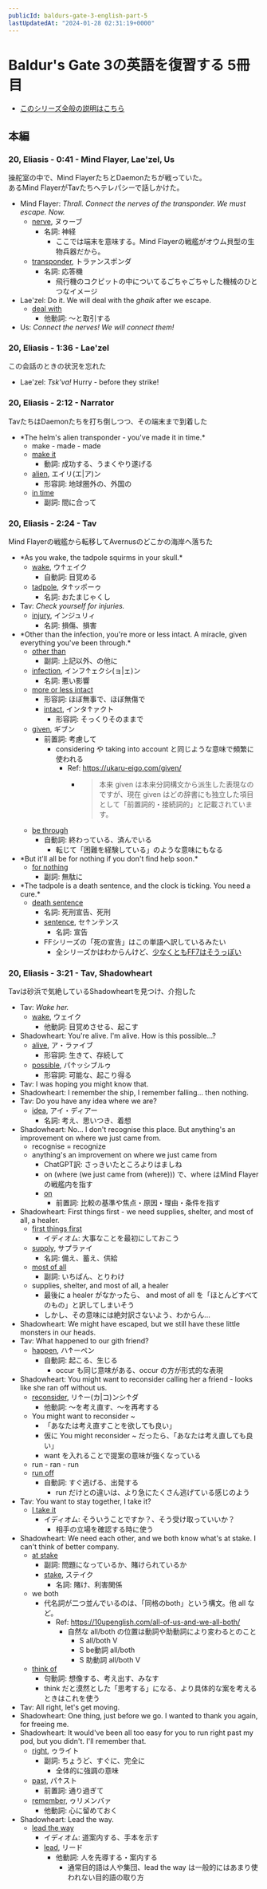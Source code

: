 ```yaml
---
publicId: baldurs-gate-3-english-part-5
lastUpdatedAt: "2024-01-28 02:31:19+0000"
---
```


# Baldur's Gate 3の英語を復習する 5冊目

- [このシリーズ全般の説明はこちら](./baldurs-gate-3-english-index.html)

## 本編

### 20, Eliasis - 0:41 - Mind Flayer, Lae'zel, Us

操舵室の中で、Mind FlayerたちとDaemonたちが戦っていた。  
あるMind FlayerがTavたちへテレパシーで話しかけた。

- Mind Flayer: _Thrall. Connect the nerves of the transponder. We must escape. Now._
  - [nerve](https://ejje.weblio.jp/content/nerve), ヌゥーブ
    - 名詞: 神経
      - ここでは端末を意味する。Mind Flayerの戦艦がオウム貝型の生物兵器だから。
  - [transponder](https://ejje.weblio.jp/content/transponder), トラァンスポンダ
    - 名詞: 応答機
      - 飛行機のコクピットの中についてるごちゃごちゃした機械のひとつなイメージ
- Lae'zel: Do it. We will deal with the _ghaik_ after we escape.
  - [deal with](https://ejje.weblio.jp/content/deal+with)
    - 他動詞: 〜と取引する
- Us: _Connect the nerves! We will connect them!_

### 20, Eliasis - 1:36 - Lae'zel

この会話のときの状況を忘れた

- Lae'zel: _Tsk'va!_ Hurry - before they strike!

### 20, Eliasis - 2:12 - Narrator

TavたちはDaemonたちを打ち倒しつつ、その端末まで到着した

- \*The helm's alien transponder - you've made it in time.\*
  - make - made - made
  - [make it](https://ejje.weblio.jp/content/make+it)
    - 動詞: 成功する、うまくやり遂げる
  - [alien](https://ejje.weblio.jp/content/alien), エイリ(エ|ア)ン
    - 形容詞: 地球圏外の、外国の
  - [in time](https://ejje.weblio.jp/content/in+time)
    - 副詞: 間に合って

### 20, Eliasis - 2:24 - Tav

Mind Flayerの戦艦から転移してAvernusのどこかの海岸へ落ちた

- \*As you wake, the tadpole squirms in your skull.\*
  - [wake](https://ejje.weblio.jp/content/wake), ウ↑ェイク
    - 自動詞: 目覚める
  - [tadpole](https://ejje.weblio.jp/content/tadpole), タ↑ッポーゥ
    - 名詞: おたまじゃくし
- Tav: _Check yourself for injuries._
  - [injury](https://ejje.weblio.jp/content/injury), インジュリィ
    - 名詞: 損傷、損害
- \*Other than the infection, you're more or less intact. A miracle, given everything you've been through.\*
  - [other than](https://ejje.weblio.jp/content/other+than)
    - 副詞: 上記以外、の他に
  - [infection](https://ejje.weblio.jp/content/infection), インフ↑ェクシ(ョ|ェ)ン
    - 名詞: 悪い影響
  - [more or less intact](https://eow.alc.co.jp/search?q=more+or+less+intact)
    - 形容詞: ほぼ無事で、ほぼ無傷で
    - [intact](https://ejje.weblio.jp/content/intact), インタ↑ァクト
      - 形容詞: そっくりそのままで
  - [given](https://ejje.weblio.jp/content/given), ギブン
    - 前置詞: 考慮して
      - considering や taking into account と同じような意味で頻繁に使われる
        - Ref: https://ukaru-eigo.com/given/
          - > 本来 given は本来分詞構文から派生した表現なのですが、現在 given はどの辞書にも独立した項目として「前置詞的・接続詞的」と記載されています。
  - [be through](https://ejje.weblio.jp/content/be+through)
    - 自動詞: 終わっている、済んでいる
      - 転じて「困難を経験している」のような意味にもなる
- \*But it'll all be for nothing if you don't find help soon.\*
  - [for nothing](https://ejje.weblio.jp/content/for+nothing)
    - 副詞: 無駄に
- \*The tadpole is a death sentence, and the clock is ticking. You need a cure.\*
  - [death sentence](https://ejje.weblio.jp/content/death+sentence)
    - 名詞: 死刑宣告、死刑
    - [sentence](https://ejje.weblio.jp/content/sentence), セ↑ンテンス
      - 名詞: 宣告
    - FFシリーズの「死の宣告」はこの単語へ訳しているみたい
      - 全シリーズかはわからんけど、[少なくともFF7はそうっぽい](<https://finalfantasy.fandom.com/wiki/Death_Sentence_(Final_Fantasy_VII)>)

### 20, Eliasis - 3:21 - Tav, Shadowheart

Tavは砂浜で気絶しているShadowheartを見つけ、介抱した

- Tav: _Wake her._
  - [wake](https://ejje.weblio.jp/content/wake), ウェイク
    - 他動詞: 目覚めさせる、起こす
- Shadowheart: You're alive. I'm alive. How is this possible...?
  - [alive](https://ejje.weblio.jp/content/alive), ア・ラァイブ
    - 形容詞: 生きて、存続して
  - [possible](https://ejje.weblio.jp/content/possible), パ↑ッシブルゥ
    - 形容詞: 可能な、起こり得る
- Tav: I was hoping you might know that.
- Shadowheart: I remember the ship, I remember falling... then nothing.
- Tav: Do you have any idea where we are?
  - [idea](https://ejje.weblio.jp/content/idea), アイ・ディアー
    - 名詞: 考え、思いつき、着想
- Shadowheart: No... I don't recognise this place. But anything's an improvement on where we just came from.
  - recognise = recognize
  - anything's an improvement on where we just came from
    - ChatGPT訳: さっきいたところよりはましね
    - on (where (we just came from (where))) で、where はMind Flayerの戦艦内を指す
    - [on](https://ejje.weblio.jp/content/on)
      - 前置詞: 比較の基準や焦点・原因・理由・条件を指す
- Shadowheart: First things first - we need supplies, shelter, and most of all, a healer.
  - [first things first](https://ejje.weblio.jp/content/first+things+first)
    - イディオム: 大事なことを最初にしておこう
  - [supply](https://ejje.weblio.jp/content/supply), サプラァイ
    - 名詞: 備え、蓄え、供給
  - [most of all](https://ejje.weblio.jp/content/most+of+all)
    - 副詞: いちばん、とりわけ
  - supplies, shelter, and most of all, a healer
    - 最後に a healer がなかったら、 and most of all を「ほとんどすべてのもの」と訳してしまいそう
    - しかし、その意味には絶対訳さないよう、わからん...
- Shadowheart: We might have escaped, but we still have these little monsters in our heads.
- Tav: What happened to our gith friend?
  - [happen](https://ejje.weblio.jp/content/happen), ハ↑ーペン
    - 自動詞: 起こる、生じる
      - occur も同じ意味がある、occur の方が形式的な表現
- Shadowheart: You might want to reconsider calling her a friend - looks like she ran off without us.
  - [reconsider](https://ejje.weblio.jp/content/reconsider), リ↑ー(カ|コ)ンシ↑ダ
    - 他動詞: 〜を考え直す、〜を再考する
  - You might want to reconsider ~
    - 「あなたは考え直すことを欲しても良い」
    - 仮に You might reconsider ~ だったら、「あなたは考え直しても良い」
    - want を入れることで提案の意味が強くなっている
  - run - ran - run
  - [run off](https://en.wiktionary.org/wiki/run_off)
    - 自動詞: すぐ逃げる、出発する
      - run だけとの違いは、より急にたくさん逃げている感じのよう
- Tav: You want to stay together, I take it?
  - [I take it](https://en.wiktionary.org/wiki/I_take_it)
    - イディオム: そういうことですか？、そう受け取っていいか？
      - 相手の立場を確認する時に使う
- Shadowheart: We need each other, and we both know what's at stake. I can't think of better company.
  - [at stake](https://ejje.weblio.jp/content/at+stake)
    - 副詞: 問題になっているか、賭けられているか
    - [stake](https://ejje.weblio.jp/content/stake), ステイク
      - 名詞: 賭け、利害関係
  - we both
    - 代名詞が二つ並んでいるのは、「同格のboth」という構文。他 all など。
      - Ref: https://10upenglish.com/all-of-us-and-we-all-both/
        - 自然な all/both の位置は動詞や助動詞により変わるとのこと
          - S all/both V
          - S be動詞 all/both
          - S 助動詞 all/both V
  - [think of](https://ejje.weblio.jp/content/think+of)
    - 句動詞: 想像する、考え出す、みなす
    - think だと漠然とした「思考する」になる、より具体的な案を考えるときはこれを使う
- Tav: All right, let's get moving.
- Shadowheart: One thing, just before we go. I wanted to thank you again, for freeing me.
- Shadowheart: It would've been all too easy for you to run right past my pod, but you didn't. I'll remember that.
  - [right](https://ejje.weblio.jp/content/right), ゥライト
    - 副詞: ちょうど、すぐに、完全に
      - 全体的に強調の意味
  - [past](https://ejje.weblio.jp/content/past), パ↑スト
    - 前置詞: 通り過ぎて
  - [remember](https://ejje.weblio.jp/content/remember), ゥリメンバァ
    - 他動詞: 心に留めておく
- Shadowheart: Lead the way.
  - [lead the way](https://ejje.weblio.jp/content/lead+the+way)
    - イディオム: 道案内する、手本を示す
    - [lead](https://en.wiktionary.org/wiki/lead), リード
      - 他動詞: 人を先導する・案内する
        - 通常目的語は人や集団、lead the way は一般的にはあまり使われない目的語の取り方
